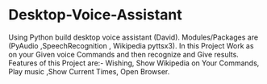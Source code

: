 # Desktop-Voice-Assistant
Using Python build desktop voice assistant (David).
Modules/Packages are (PyAudio ,SpeechRecognition , Wikipedia pyttsx3). In this Project Work as on your Given voice Commands and then recognize and Give results.
Features of this Project are:- Wishing, Show Wikipedia on Your Commands, Play music ,Show Current Times, Open Browser.

